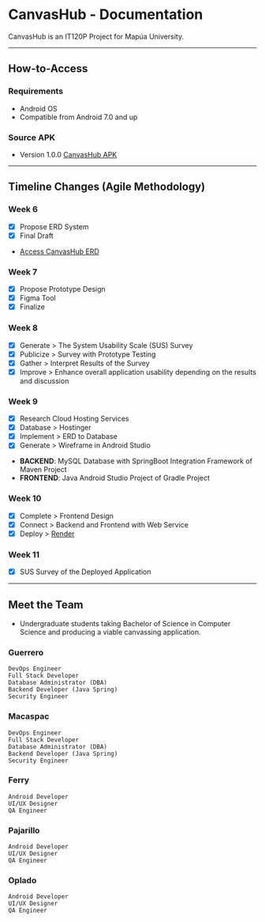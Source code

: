 # CanvasHub - Documentation

CanvasHub is an IT120P Project for Mapúa University.

---

## How-to-Access

### Requirements

- Android OS
- Compatible from Android 7.0 and up

### Source APK

- Version 1.0.0 [CanvasHub APK](canvashub-apk)

---

## Timeline Changes (Agile Methodology)

### Week 6

- [X] Propose ERD System
- [X] Final Draft
- [Access CanvasHub ERD](OneDrive-Link)

### Week 7

- [X] Propose Prototype Design
- [X] Figma Tool
- [X] Finalize

### Week 8

- [X] Generate > The System Usability Scale (SUS) Survey
- [X] Publicize > Survey with Prototype Testing
- [X] Gather > Interpret Results of the Survey
- [X] Improve > Enhance overall application usability depending on the results and discussion

### Week 9

- [X] Research Cloud Hosting Services
- [X] Database > Hostinger
- [X] Implement > ERD to Database
- [X] Generate > Wireframe in Android Studio
- **BACKEND**: MySQL Database with SpringBoot Integration Framework of Maven Project
- **FRONTEND**: Java Android Studio Project of Gradle Project

### Week 10

- [X] Complete > Frontend Design
- [X] Connect > Backend and Frontend with Web Service
- [X] Deploy > [Render](https://render.com/)

### Week 11

- [X] SUS Survey of the Deployed Application

---

## Meet the Team

- Undergraduate students taking Bachelor of Science in Computer Science and producing a viable canvassing application.

### Guerrero

```{Guerrero}
DevOps Engineer
Full Stack Developer
Database Administrator (DBA)
Backend Developer (Java Spring)
Security Engineer
```

### Macaspac

```{Macaspac}
DevOps Engineer
Full Stack Developer
Database Administrator (DBA)
Backend Developer (Java Spring)
Security Engineer
```

### Ferry

```{Ferry}
Android Developer
UI/UX Designer
QA Engineer
```

### Pajarillo

```{Pajarillo}
Android Developer
UI/UX Designer
QA Engineer
```

### Oplado

```{Oplado}
Android Developer
UI/UX Designer
QA Engineer
```
